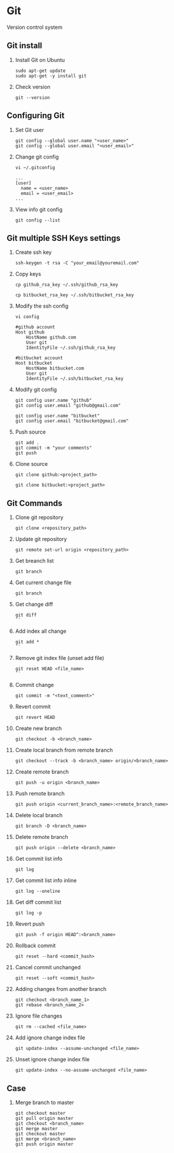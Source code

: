 Git
======

Version control system


## Git install

1. Install Git on Ubuntu

    ```shell
    sudo apt-get update
    sudo apt-get -y install git
    ```

1. Check version
    ```shell
    git --version
    ``` 


## Configuring Git

1. Set Git user
    ```shell
    git config --global user.name "<user_name>"
    git config --global user.email "<user_email>"
    ```

1. Change git config
    ```shell
    vi ~/.gitconfig
    ```

    ```text
    ...
    [user]
      name = <user_name>
      email = <user_email>
    ...
    ```

1. View info git config
    ```shell
    git config --list
    ```


## Git multiple SSH Keys settings

1. Create ssh key

    ```shell
    ssh-keygen -t rsa -C "your_email@youremail.com"
    ```

1. Copy keys

    ```shell
    cp github_rsa_key ~/.ssh/github_rsa_key

    cp bitbucket_rsa_key ~/.ssh/bitbucket_rsa_key
    ```

1. Modify the ssh config

    ```shell
    vi config
    ```

    ```text
    #github account
    Host github
        HostName github.com
        User git
        IdentityFile ~/.ssh/github_rsa_key
    
    #bitbucket account
    Host bitbucket
        HostName bitbucket.com
        User git
        IdentityFile ~/.ssh/bitbucket_rsa_key
    ```

1. Modify git config

    ```shell
    git config user.name "github"
    git config user.email "github@gmail.com" 
    
    git config user.name "bitbucket"
    git config user.email "bitbucket@gmail.com"
    ```

1. Push source
    ```shell
    git add .
    git commit -m "your comments"
    git push
    ```

1. Clone source
    ```shell
    git clone github:<project_path>

    git clone bitbucket:<project_path>
    ```

## Git Commands

1. Clone git repository
    ```shell
    git clone <repository_path>
    ```

1. Update git repository
    ```shell
    git remote set-url origin <repository_path>
    ```

1. Get breanch list
    ```shell
    git branch
    ```

1. Get current change file
    ```shell
    git branch
    ```

1. Get change diff
    ```shell
    git diff
    ``

1. Add index all change
    ```shell
    git add *
    ``

1. Remove git index file (unset add file)
    ```shell
    git reset HEAD <file_name>
    ``

1. Commit change
    ```shell
    git commit -m "<text_comment>"
    ```

1. Revert commit
    ```shell
    git revert HEAD
    ```

1. Create new branch
    ```shell
    git checkout -b <branch_name>
    ```

1. Create local branch from remote branch
    ```shell
    git checkout --track -b <branch_name> origin/<branch_name>
    ```

1. Create remote branch
    ```shell
    git push -u origin <branch_name>
    ```

1. Push remote branch
    ```shell
    git push origin <current_branch_name>:<remote_branch_name>
    ```

1. Delete local branch
    ```shell
    git branch -D <branch_name>
    ```

1. Delete remote branch
    ```shell
    git push origin --delete <branch_name>
    ```

1. Get commit list info
    ```shell
    git log
    ```

1. Get commit list info inline
    ```shell
    git log --oneline
    ```

1. Get diff commit list
    ```shell
    git log -p
    ```

1. Revert push
    ```shell
    git push -f origin HEAD^:<branch_name>
    ```

1. Rollback commit
    ```shell
    git reset --hard <commit_hash>
    ```

1. Cancel commit unchanged
    ```shell
    git reset --soft <commit_hash>
    ```

1. Adding changes from another branch
    ```shell
    git checkout <branch_name_1>
    git rebase <branch_name_2>
    ```

1. Ignore file changes
    ```shell
    git rm --cached <file_name>
    ```

1. Add ignore change index file
    ```shell
    git update-index --assume-unchanged <file_name>
    ```

1. Unset ignore change index file
    ```shell
    git update-index --no-assume-unchanged <file_name>
    ```

## Case
1. Merge branch to master

    ```shell
    git checkout master
    git pull origin master
    git checkout <branch_name>
    git merge master
    git checkout master
    git merge <branch_name>
    git push origin master
    ```
